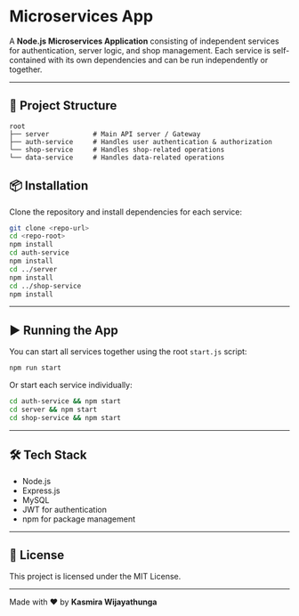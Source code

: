 # Microservices App

A **Node.js Microservices Application** consisting of independent services for authentication, server logic, and shop management. Each service is self-contained with its own dependencies and can be run independently or together.

---

## 🚀 Project Structure

```
root
├── server           # Main API server / Gateway
├── auth-service     # Handles user authentication & authorization
└── shop-service     # Handles shop-related operations
└── data-service     # Handles data-related operations
```

## 📦 Installation

Clone the repository and install dependencies for each service:

```bash
git clone <repo-url>
cd <repo-root>
npm install
cd auth-service
npm install
cd ../server
npm install
cd ../shop-service
npm install
```

---

## ▶️ Running the App

You can start all services together using the root `start.js` script:

```bash
npm run start
```

Or start each service individually:

```bash
cd auth-service && npm start
cd server && npm start
cd shop-service && npm start
```

---

## 🛠 Tech Stack

* Node.js
* Express.js
* MySQL
* JWT for authentication
* npm for package management

---

## 📜 License

This project is licensed under the MIT License.

---

Made with ❤️ by **Kasmira Wijayathunga**
